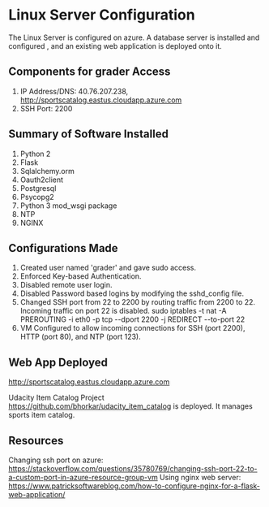 
# Linux Server Configuration

The Linux Server is configured on azure. A database server is installed and configured , and an existing web application is deployed onto it.

## Components for grader Access

1. IP Address/DNS: 40.76.207.238, http://sportscatalog.eastus.cloudapp.azure.com
2. SSH Port: 2200

## Summary of Software Installed

1. Python 2
2. Flask
3. Sqlalchemy.orm
4. Oauth2client
5. Postgresql
6. Psycopg2
7. Python 3 mod_wsgi package
8. NTP
9. NGINX

## Configurations Made

1. Created user named 'grader' and gave sudo access.
2. Enforced Key-based Authentication.
3. Disabled remote user login.
4. Disabled Password based logins by modifying the sshd_config file.
5. Changed SSH port from 22 to 2200 by routing traffic from 2200 to 22. Incoming traffic on port 22 is disabled.
        sudo iptables -t nat -A PREROUTING -i eth0 -p tcp --dport 2200 -j REDIRECT --to-port 22
6. VM Configured to allow incoming connections for SSH (port 2200), HTTP (port 80), and NTP (port 123).


## Web App Deployed
http://sportscatalog.eastus.cloudapp.azure.com

Udacity Item Catalog Project https://github.com/bhorkar/udacity_item_catalog is deployed. It manages sports item catalog.

## Resources
Changing ssh port on azure: https://stackoverflow.com/questions/35780769/changing-ssh-port-22-to-a-custom-port-in-azure-resource-group-vm
Using nginx web server: https://www.patricksoftwareblog.com/how-to-configure-nginx-for-a-flask-web-application/


